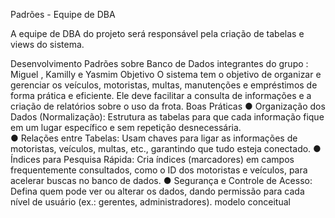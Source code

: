 Padrões - Equipe de DBA

A equipe de DBA do projeto será responsável pela criação de tabelas e views do sistema.




Desenvolvimento Padrões sobre Banco de Dados
integrantes do grupo : Miguel , Kamilly e Yasmim
Objetivo
O sistema tem o objetivo de organizar e gerenciar os veículos,
motoristas, multas, manutenções e empréstimos de forma prática e
eficiente. Ele deve facilitar a consulta de informações e a criação
de relatórios sobre o uso da frota.
Boas Práticas
● Organização dos Dados (Normalização): Estrutura as tabelas
para que cada informação fique em um lugar específico e sem
repetição desnecessária.<br/>
● Relações entre Tabelas: Usam
chaves para ligar as informações de motoristas, veículos, multas, etc., garantindo que tudo esteja conectado.
● Índices para Pesquisa Rápida: Cria índices (marcadores) em campos frequentemente consultados, como o ID dos motoristas e veículos, para acelerar buscas no banco de dados.
● Segurança e Controle de Acesso: Defina quem pode ver ou alterar os dados, dando permissão para cada nível de usuário (ex.: gerentes, administradores).
modelo conceitual


